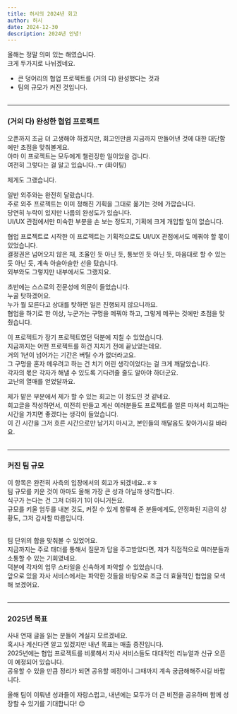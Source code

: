 ```yaml
---
title: 허시의 2024년 회고
author: 허시
date: 2024-12-30
description: 2024년 안녕!
---
```


올해는 정말 의미 있는 해였습니다.<br>
크게 두가지로 나뉘겠네요.<br>
* 큰 덩어리의 협업 프로젝트를 (거의 다) 완성했다는 것과
* 팀의 규모가 커진 것입니다.<br><br>

---
### (거의 다) 완성한 협업 프로젝트

오픈까지 조금 더 고생해야 하겠지만, 회고인만큼 지금까지 만들어낸 것에 대한 대단함에만 초점을 맞춰볼게요.<br>
아마 이 프로젝트는 모두에게 챌린징한 일이었을 겁니다.<br>
여전히 그렇다는 걸 알고 있습니다..ㅜ (화이팅)

제게도 그랬습니다.

일반 외주와는 완전히 달랐습니다.<br>
주로 외주 프로젝트는 이미 정해진 기획을 그대로 옮기는 것에 가깝습니다.<br>
당연히 누락이 있지만 나름의 완성도가 있습니다.<br>
UI/UX 관점에서만 미숙한 부분을 손 보는 정도지, 기획에 크게 개입할 일이 없습니다.<br>

협업 프로젝트로 시작한 이 프로젝트는 기획적으로도 UI/UX 관점에서도 메꿔야 할 몫이 있었습니다.<br>
결정권은 넘어오지 않은 채, 조율인 듯 아닌 듯, 통보인 듯 아닌 듯, 마음대로 할 수 있는 듯 아닌 듯, 계속 아슬아슬한 선을 탔습니다.<br>
외부와도 그렇지만 내부에서도 그랬지요.

초반에는 스스로의 전문성에 의문이 들었습니다.<br>
누굴 탓하겠어요.<br>
누가 뭘 모른다고 상대를 탓하면 일은 진행되지 않으니까요.<br>
협업을 하기로 한 이상, 누군가는 구멍을 메꿔야 하고, 그렇게 메꾸는 것에만 초점을 맞췄습니다.

이 프로젝트가 장기 프로젝트였던 덕분에 지칠 수 있었습니다.<br>
지금까지는 어떤 프로젝트를 하건 지치기 전에 끝났었는데요.<br>
거의 1년이 넘어가는 기간은 버틸 수가 없더라고요.<br>
그 구멍을 혼자 메우려고 하는 건 치기 어린 생각이었다는 걸 크게 깨달았습니다.<br>
각자의 몫은 각자가 해낼 수 있도록 기다려줄 줄도 알아야 하더군요.<br>
고난의 열매를 얻었달까요.

제가 맡은 부분에서 제가 할 수 있는 회고는 이 정도인 것 같네요.<br>
회고글을 작성하면서, 여전히 만들고 계신 여러분들도 프로젝트를 얼른 마쳐서 회고하는 시간을 가지면 좋겠다는 생각이 들었습니다.<br>
이 긴 시간을 그저 흐른 시간으로만 남기지 마시고, 본인들의 깨달음도 찾아가시길 바라요.<br><br>

---
### 커진 팀 규모

이 항목은 완전히 사측의 입장에서의 회고가 되겠네요..ㅎㅎ<br>
팀 규모를 키운 것이 아마도 올해 가장 큰 성과 아닐까 생각합니다.<br>
식구가 는다는 건 그저 더하기 1이 아니거든요.<br>
규모를 키울 엄두를 내본 것도, 커질 수 있게 합류해 준 분들에게도, 안정화된 지금의 상황도, 그저 감사할 따름입니다.<br><br>

팀 단위의 합을 맞춰볼 수 있었어요.<br>
지금까지는 주로 태더를 통해서 질문과 답을 주고받았다면, 제가 직접적으로 여러분들과 소통할 수 있는 기회였네요.<br>
덕분에 각자의 업무 스타일을 신속하게 파악할 수 있었습니다.<br>
앞으로 있을 자사 서비스에서는 파악한 것들을 바탕으로 조금 더 효율적인 협업을 모색해 보겠어요.<br><br>

---
### 2025년 목표

사내 연재 글을 읽는 분들이 계실지 모르겠네요.<br>
혹시나 계신다면 알고 있겠지만 내년 목표는 매출 증진입니다.<br>
2025년에는 협업 프로젝트를 비롯해서 자사 서비스들도 대대적인 리뉴얼과 신규 오픈이 예정되어 있습니다.<br>
공유할 수 있을 만큼 정리가 되면 공유할 예정이니 그때까지 계속 궁금해해주시길 바랍니다.

올해 팀이 이뤄낸 성과들이 자랑스럽고, 내년에는 모두가 더 큰 비전을 공유하며 함께 성장할 수 있기를 기대합니다! 😊